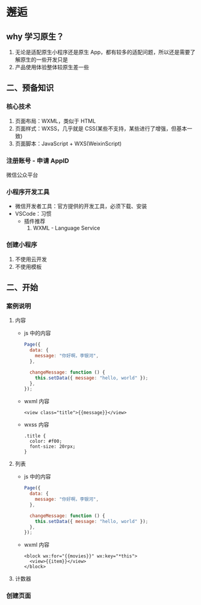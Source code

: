 <!--
 * @Author: East
 * @Date: 2021-12-24 20:32:05
 * @LastEditTime: 2021-12-24 22:09:08
 * @LastEditors: Please set LastEditors
 * @Description: 小程序 - 邂逅
 * @FilePath: \forGreaterGood\mini-program\01-邂逅.md
-->

# 邂逅

## why 学习原生？

1. 无论是适配原生小程序还是原生 App，都有较多的适配问题，所以还是需要了解原生的一些开发只是
2. 产品使用体验整体较原生差一些

## 二、预备知识

### 核心技术

1. 页面布局：WXML，类似于 HTML
2. 页面样式：WXSS，几乎就是 CSS(某些不支持，某些进行了增强，但基本一致)
3. 页面脚本：JavaScript + WXS(WeixinScript)

### 注册账号 - 申请 AppID

微信公众平台

### 小程序开发工具

- 微信开发者工具：官方提供的开发工具，必须下载、安装
- VSCode：习惯
  - 插件推荐
    1. WXML - Language Service

### 创建小程序

1. 不使用云开发
2. 不使用模板

## 二、开始

### 案例说明

1. 内容

   - js 中的内容

     ```js
     Page({
       data: {
         message: "你好啊，李银河",
       },

       changeMessage: function () {
         this.setData({ message: "hello, world" });
       },
     });
     ```

   - wxml 内容
     ```wxml
     <view class="title">{{message}}</view>
     ```
   - wxss 内容
     ```wxss
     .title {
       color: #f00;
       font-size: 20rpx;
     }
     ```

2. 列表

   - js 中的内容

     ```js
     Page({
       data: {
         message: "你好啊，李银河",
       },

       changeMessage: function () {
         this.setData({ message: "hello, world" });
       },
     });
     ```

   - wxml 内容
     ```wxml
     <block wx:for="{{movies}}" wx:key="*this">
       <view>{{item}}</view>
     </block>
     ```

3. 计数器

### 创建页面
